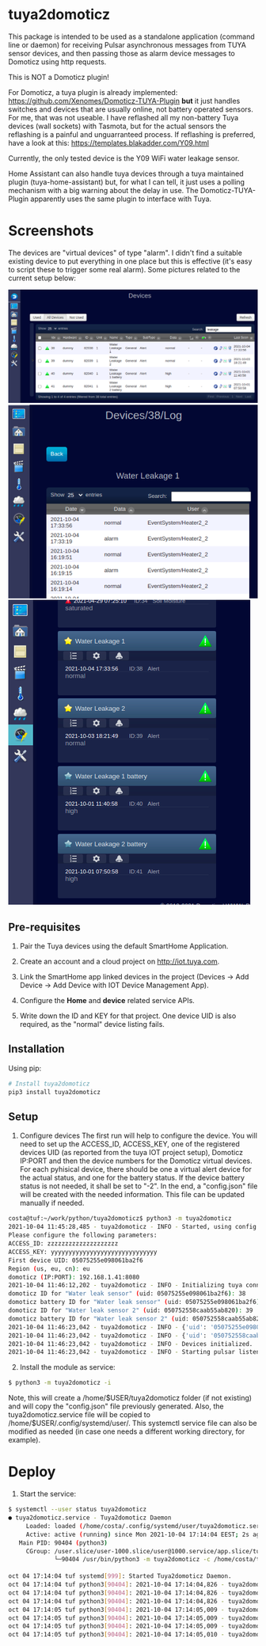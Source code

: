 # tuya2domoticz

This package is intended to be used as a standalone application (command line or daemon) for receiving
Pulsar asynchronous messages from TUYA sensor devices, and then passing those as alarm device messages to Domoticz using http requests.

This is NOT a Domoticz plugin!

For Domoticz, a tuya plugin is already implemented:
https://github.com/Xenomes/Domoticz-TUYA-Plugin
**but** it just handles switches and devices that are usually online, not battery operated sensors. For me, that was not useable.
I have reflashed all my non-battery Tuya devices (wall sockets) with Tasmota, but for the actual sensors the reflashing is a painful and unguarranteed process. If reflashing is preferred, have a look at this:
https://templates.blakadder.com/Y09.html

Currently, the only tested device is the Y09 WiFi water leakage sensor.

Home Assistant can also handle tuya devices through a tuya maintained plugin (tuya-home-assistant) but, for what I can tell, it just uses a polling mechanism with a big warning about the delay in use. The Domoticz-TUYA-Plugin apparently uses the same plugin to interface with Tuya.

# Screenshots
The devices are "virtual devices" of type "alarm". I didn't find a suitable existing device to put everything in one place but this is effective (it's easy to script these to trigger some real alarm).
Some pictures related to the current setup below:

![Devices_list](/img/domoticz_devices_list.png)
![Device_details](/img/domoticz_leakage1.png)
![Devices_frame](/img/domoticz_devices_frame.png)


## Pre-requisites
1. Pair the Tuya devices using the default SmartHome Application.

2. Create an account and a cloud project on http://iot.tuya.com.

3. Link the SmartHome app linked devices in the project (Devices -> Add Device -> Add Device with IOT Device Management App).

4. Configure the **Home** and **device** related service APIs.

5. Write down the ID and KEY for that project. One device UID is also required, as the "normal" device listing fails. 

## Installation
Using pip:
```bash
# Install tuya2domoticz
pip3 install tuya2domoticz
```

## Setup
1. Configure devices
The first run will help to configure the device. You will need to set up the ACCESS_ID, ACCESS_KEY, one of the registered devices UID (as reported from the tuya IOT project setup), Domoticz IP:PORT and then the device numbers for the Domoticz virtual devices. For each pyhisical device, there should be one a virtual alert device for the actual status, and one for the battery status. If the device battery status is not needed, it shall be set to "-2".
In the end, a "config.json" file will be created with the needed information. This file can be updated manually if needed.

```bash
costa@tuf:~/work/python/tuya2domoticz$ python3 -m tuya2domoticz
2021-10-04 11:45:28,485 - tuya2domoticz - INFO - Started, using config file: config.json
Please configure the following parameters:
ACCESS_ID: zzzzzzzzzzzzzzzzzzzz
ACCESS_KEY: yyyyyyyyyyyyyyyyyyyyyyyyyyyyyy
First device UID: 05075255e098061ba2f6
Region (us, eu, cn): eu
domoticz (IP:PORT): 192.168.1.41:8080
2021-10-04 11:46:12,202 - tuya2domoticz - INFO - Initializing tuya connector.
domoticz ID for "Water leak sensor" (uid: 05075255e098061ba2f6): 38
domoticz battery ID for "Water leak sensor" (uid: 05075255e098061ba2f6): 40
domoticz ID for "Water leak sensor 2" (uid: 050752558caab55ab820): 39
domoticz battery ID for "Water leak sensor 2" (uid: 050752558caab55ab820): 41
2021-10-04 11:46:23,042 - tuya2domoticz - INFO - {'uid': '05075255e098061ba2f6', 'name': 'Water leak sensor', 'domoticz_id': '38', 'domoticz_id_battery': '40'}
2021-10-04 11:46:23,042 - tuya2domoticz - INFO - {'uid': '050752558caab55ab820', 'name': 'Water leak sensor 2', 'domoticz_id': '39', 'domoticz_id_battery': '41'}
2021-10-04 11:46:23,042 - tuya2domoticz - INFO - Devices initialized.
2021-10-04 11:46:23,042 - tuya2domoticz - INFO - Starting pulsar listener.
```


2. Install the module as service:
```bash
$ python3 -m tuya2domoticz -i
```
Note, this will create a /home/$USER/tuya2domoticz folder (if not existing) and will copy the "config.json" file previously generated. Also, the tuya2domoticz.service file will be copied to /home/$USER/.config/systemd/user/. This systemctl service file can also be modified as needed (in case one needs a different working directory, for example).

# Deploy
1. Start the service:
```bash
$ systemctl --user status tuya2domoticz
● tuya2domoticz.service - Tuya2domoticz Daemon
     Loaded: loaded (/home/costa/.config/systemd/user/tuya2domoticz.service; enabled; vendor preset: enabled)
     Active: active (running) since Mon 2021-10-04 17:14:04 EEST; 2s ago
   Main PID: 90404 (python3)
     CGroup: /user.slice/user-1000.slice/user@1000.service/app.slice/tuya2domoticz.service
             └─90404 /usr/bin/python3 -m tuya2domoticz -c /home/costa/tuya2domoticz/config.json

oct 04 17:14:04 tuf systemd[999]: Started Tuya2domoticz Daemon.
oct 04 17:14:04 tuf python3[90404]: 2021-10-04 17:14:04,826 - tuya2domoticz - INFO - Started, using config file: /home/costa/tuya2domoticz/config.json
oct 04 17:14:04 tuf python3[90404]: 2021-10-04 17:14:04,826 - tuya2domoticz - INFO - Config loaded.
oct 04 17:14:04 tuf python3[90404]: 2021-10-04 17:14:04,826 - tuya2domoticz - INFO - Initializing tuya connector.
oct 04 17:14:05 tuf python3[90404]: 2021-10-04 17:14:05,009 - tuya2domoticz - INFO - {'uid': '05075255e098061ba2f6', 'name': 'Water leak sensor', 'domoticz_id': '38', 'domoticz_id_battery': '40'}
oct 04 17:14:05 tuf python3[90404]: 2021-10-04 17:14:05,009 - tuya2domoticz - INFO - {'uid': '050752558caab55ab820', 'name': 'Water leak sensor 2', 'domoticz_id': '39', 'domoticz_id_battery': '41'}
oct 04 17:14:05 tuf python3[90404]: 2021-10-04 17:14:05,009 - tuya2domoticz - INFO - Devices initialized.
oct 04 17:14:05 tuf python3[90404]: 2021-10-04 17:14:05,010 - tuya2domoticz - INFO - Starting pulsar listener.
```
